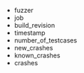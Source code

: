* fuzzer
* job
* build_revision
* timestamp
* number_of_testcases
* new_crashes
* known_crashes
* crashes
